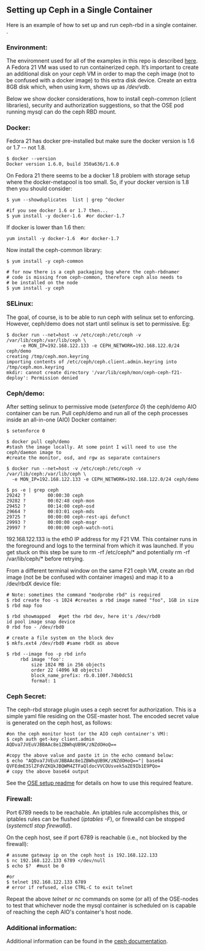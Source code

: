 ## Setting up Ceph in a Single Container

Here is an example of how to set up and run ceph-rbd in a single container. .

### Environment:
The enviromnent used for all of the examples in this repo is described [here](ENV.md). A Fedora 21 VM was used to run containerized ceph. It’s important to create an additional disk on your ceph VM in order to map the ceph image (not to be confused with a docker image) to this extra disk device. Create an extra 8GB disk which, when using kvm, shows up as */dev/vdb*.

Below we show docker considerations, how to install ceph-common (client libraries), security and authorization suggestions, so that the OSE pod running mysql can do the ceph RBD mount.

### Docker:
Fedora 21 has docker pre-installed but make sure the docker version is 1.6 or 1.7 -- not 1.8.

```
$ docker --version
Docker version 1.6.0, build 350a636/1.6.0
```

On Fedora 21 there seems to be a docker 1.8 problem with storage setup where the docker-metapool is too small. So, if your docker version is 1.8 then you should consider:

```
$ yum --showduplicates  list | grep ^docker

#if you see docker 1.6 or 1.7 then...
$ yum install -y docker-1.6  #or docker-1.7
```

If docker is lower than 1.6 then:

```
yum install -y docker-1.6  #or docker-1.7
```

Now install the ceph-common library:

```
$ yum install -y ceph-common
 
# for now there is a ceph packaging bug where the ceph-rbdnamer
# code is missing from ceph-common, therefore ceph also needs to
# be installed on the node
$ yum install -y ceph
```

### SELinux:
The goal, of course, is to be able to run ceph with selinux set to enforcing. However, ceph/demo does not start until selinux is set to permissive. Eg:

```
$ docker run --net=host -v /etc/ceph:/etc/ceph -v /var/lib/ceph:/var/lib/ceph \
     -e MON_IP=192.168.122.133 -e CEPH_NETWORK=192.168.122.0/24 ceph/demo 
creating /tmp/ceph.mon.keyring
importing contents of /etc/ceph/ceph.client.admin.keyring into /tmp/ceph.mon.keyring
mkdir: cannot create directory '/var/lib/ceph/mon/ceph-ceph-f21-deploy': Permission denied
```

### Ceph/demo:
After setting selinux to permissive mode (*setenforce 0*) the ceph/demo AIO container can be run. Pull ceph/demo and run all of the ceph processes inside an all-in-one (AIO) Docker container:

```
$ setenforce 0

$ docker pull ceph/demo
#stash the image locally. At some point I will need to use the ceph/daemon image to
#create the monitor, osd, and rgw as separate containers
 
$ docker run --net=host -v /etc/ceph:/etc/ceph -v /var/lib/ceph:/var/lib/ceph \
  -e MON_IP=192.168.122.133 -e CEPH_NETWORK=192.168.122.0/24 ceph/demo
 
$ ps -e | grep ceph
29242 ?        00:00:30 ceph
29282 ?        00:02:48 ceph-mon
29452 ?        00:14:00 ceph-osd
29664 ?        00:03:01 ceph-mds
29725 ?        00:00:00 ceph-rest-api defunct
29993 ?        00:00:00 ceph-msgr
29997 ?        00:00:00 ceph-watch-noti
```

192.168.122.133 is the eth0 IP address for my F21 VM. This container runs in the foreground and logs to the terminal from which it was launched. If you get stuck on this step be sure to rm -rf /etc/ceph/* and potentially rm -rf /var/lib/ceph/* before retrying.

From a different terminal window on the same F21 ceph VM, create an rbd image (not be be confused with container images) and map it to a /dev/rbdX device file:

```
# Note: sometimes the command "modprobe rbd" is required
$ rbd create foo -s 1024 #creates a rbd image named "foo", 1GB in size
$ rbd map foo
 
$ rbd showmapped   #get the rbd dev, here it's /dev/rbd0
id pool image snap device 
0 rbd foo - /dev/rbd0
 
# create a file system on the block dev
$ mkfs.ext4 /dev/rbd0 #same rbdX as above
 
$ rbd --image foo -p rbd info
     rbd image 'foo':
         size 1024 MB in 256 objects
         order 22 (4096 kB objects)
         block_name_prefix: rb.0.100f.74b0dc51
         format: 1
```

### Ceph Secret:
The ceph-rbd storage plugin uses a ceph secret for authorization. This is a simple yaml file residing on the OSE-master host. The encoded secret value is generated on the ceph host, as follows:

```
#on the ceph monitor host (or the AIO ceph container's VM):
$ ceph auth get-key client.admin
AQDva7JVEuVJBBAAc8e1ZBWhqUB9K/zNZdOHoQ==

#copy the above value and paste it in the echo command below:
$ echo "AQDva7JVEuVJBBAAc8e1ZBWhqUB9K/zNZdOHoQ=="| base64
QVFEdmE3SlZFdVZKQkJBQWM4ZTFaQldocVVCOUsvek5aZE9Ib1E9PQo=
# copy the above base64 output
```

See the [OSE setup readme](OSE.md) for details on how to use this required feature.

### Firewall:
Port 6789 needs to be reachable. An iptables rule accomplishes this, or iptables rules can be flushed (*iptables -F*), or firewalld can be stopped (*systemctl stop firewalld*).

On the ceph host, see if port 6789 is reachable (i.e., not blocked by the firewall):

```
# assume gateway ip on the ceph host is 192.168.122.133
$ nc 192.168.122.133 6789 </dev/null
$ echo $?  #must be 0
 
#or
$ telnet 192.168.122.133 6789
# error if refused, else CTRL-C to exit telnet
```

Repeat the above *telnet* or *nc* commands on some (or all) of the OSE-nodes to test that whichever node the mysql container is scheduled on is capable of reaching the ceph AIO's container's host node.

### Additional information:
Additional information can be found in the [ceph documentation](http://ceph.com/docs/master/start/quick-rbd/).
